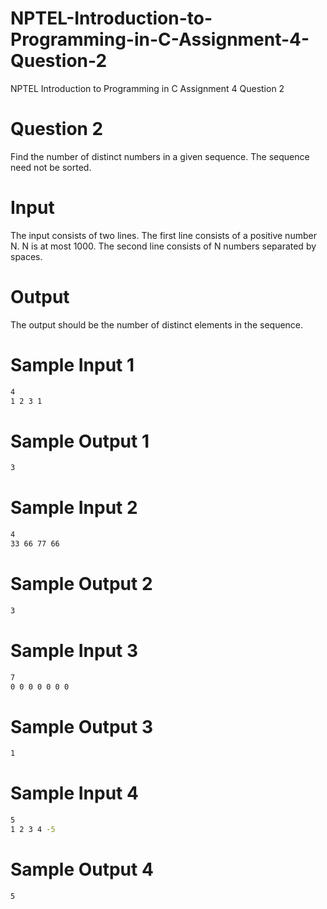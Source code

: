# NPTEL-Introduction-to-Programming-in-C-Assignment-4-Question-2
NPTEL Introduction to Programming in C Assignment 4 Question 2

# Question 2
Find the number of distinct numbers in a given sequence. The sequence need not be sorted.

# Input
The input consists of two lines.
The first line consists of a positive number N. N is at most 1000.
The second line consists of N numbers separated by spaces.

# Output
The output should be the number of distinct elements in the sequence.

# Sample Input 1
```sh
4 
1 2 3 1
```

# Sample Output 1
```sh
3
```

# Sample Input 2
```sh
4 
33 66 77 66
```

# Sample Output 2
```sh
3
```

# Sample Input 3
```sh
7
0 0 0 0 0 0 0
```

# Sample Output 3
```sh
1
```

# Sample Input 4
```sh
5
1 2 3 4 -5
```

# Sample Output 4
```sh
5
```

